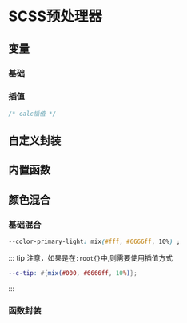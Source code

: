 # SCSS预处理器

## 变量

### 基础

### 插值

``` css
/* calc插值 */
```

## 自定义封装

## 内置函数

## 颜色混合


### 基础混合

``` css
--color-primary-light: mix(#fff, #6666ff, 10%) ;
```

::: tip
注意，如果是在`:root{}`中,则需要使用插值方式
``` scss
--c-tip: #{mix(#000, #6666ff, 10%)};
```
:::


### 函数封装